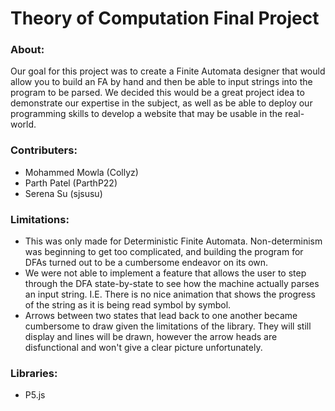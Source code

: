 # Theory of Computation Final Project

### About:
Our goal for this project was to create a Finite Automata designer that would allow you to build an FA by hand and then be able to input strings into the program to be parsed. We decided this would be a great project idea to demonstrate our expertise in the subject, as well as be able to deploy our programming skills to develop a website that may be usable in the real-world.

### Contributers:
 + Mohammed Mowla (Collyz)
 + Parth Patel (ParthP22)
 + Serena Su (sjsusu)

### Limitations:
- This was only made for Deterministic Finite Automata. Non-determinism was beginning to get too complicated, and building the program for DFAs turned out to be a cumbersome endeavor on its own.
- We were not able to implement a feature that allows the user to step through the DFA state-by-state to see how the machine actually parses an input string. I.E. There is no nice animation that shows the progress of the string as it is being read symbol by symbol.
- Arrows between two states that lead back to one another became cumbersome to draw given the limitations of the library. They will still display and lines will be drawn, however the arrow heads are disfunctional and won't give a clear picture unfortunately.


### Libraries:
 + P5.js
